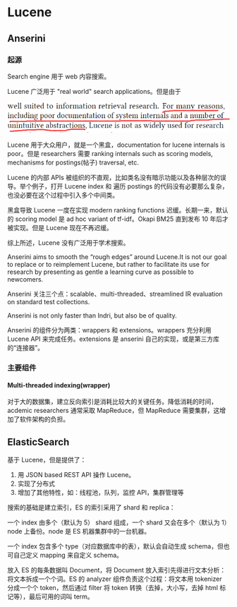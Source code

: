 # Lucene

## Anserini

### 起源

Search engine 用于 web 内容搜索。

Lucene 广泛用于 "real world" search applications。但是由于

![](pics\20200311203401.png)

Lucene 用于大众用户，就是一个黑盒，documentation for lucene internals is poor。但是 researchers 需要 ranking internals such as scoring models, mechanisms for postings(帖子) traversal, etc.

Lucene 的内部 APIs 被组织的不直观，比如类名没有暗示功能以及各种层次的误导。举个例子，打开 Lucene index 和 遍历 postings 的代码没有必要那么复杂，也没必要在这个过程中引入多个中间类。

黑盒导致 Lucene 一度在实现 modern ranking functions 迟缓。长期一来，默认的 scoring model 是 ad hoc variant of tf-idf。Okapi BM25 直到发布 10 年后才被实现。但是 Lucene 现在不再迟缓。

综上所述，Lucene 没有广泛用于学术搜索。

Anserini aims to smooth the “rough edges” around Lucene.It is not our goal to replace or to reimplement Lucene, but rather to facilitate its use for research by presenting as gentle a learning curve as possible to newcomers.

Anserini 关注三个点：scalable、multi-threaded、streamlined IR evaluation on standard test collections.

Anserini is not only faster than Indri, but also be of quality.

Anserini 的组件分为两类：wrappers 和 extensions。wrappers 充分利用 Lucene API 来完成任务。extensions 是 anserini 自己的实现，或是第三方库的“连接器”。

### 主要组件

#### Multi-threaded indexing(wrapper)

对于大的数据集，建立反向索引是消耗比较大的关键任务。降低消耗的时间，acdemic researchers 通常采取 MapReduce，但 MapReduce 需要集群，这增加了软件架构的负担。

## ElasticSearch

基于 Lucene，但是提供了：

1. 用 JSON based REST API 操作 Lucene。
2. 实现了分布式
3. 增加了其他特性，如：线程池，队列，监控 API，集群管理等

搜索的基础是建立索引，ES 的索引采用了 shard 和 replica：

一个 index 由多个（默认为 5） shard 组成，一个 shard 又会在多个（默认为 1）node 上备份。node 是 ES 机器集群中的一台机器。

一个 index 包含多个 type（对应数据库中的表），默认会自动生成 schema，但也可自己定义 mapping 来自定义 schema。

放入 ES 的每条数据叫 Document，将 Document 放入索引先得进行文本分析：将文本拆成一个个词。ES 的 analyzer 组件负责这个过程：将文本用 tokenizer 分成一个个 token，然后通过 filter 将 token 转换（去掉，大小写，去掉 html 标记等），最后可用的词叫 term。